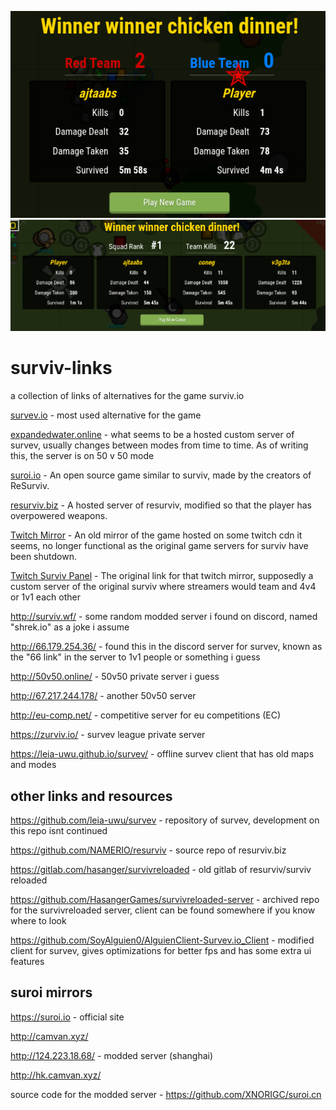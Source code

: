 ![image](img/390663091-b1f2d11f-111e-464c-b4a8-7907344b1e64.png)
![image](img/390916686-7f3086d0-cb10-44e6-a49f-137b07dab86a.png)

# surviv-links
a collection of links of alternatives for the game surviv.io

<p> <a href="https://survev.io" target="_blank">survev.io</a> - most used alternative for the game </p>

<p><a href="https://expandedwater.online" target="_blank">expandedwater.online</a> - what seems to be a hosted custom server of survev, usually changes between modes from time to time. As of writing this, the server is on 50 v 50 mode</p>

<p><a href="https://suroi.io" target="_blank">suroi.io</a> - An open source game similar to surviv, made by the creators of ReSurviv.</p>

<p><a href="https://resurviv.biz" target="_blank">resurviv.biz</a> - A hosted server of resurviv, modified so that the player has overpowered weapons.</p>

<p> <a href="https://c79geyxwmp1zpas3qxbddzrtytffta.ext-twitch.tv/c79geyxwmp1zpas3qxbddzrtytffta/1.0.2/ce940530af57d2615ac39c266fe9679d/index_twitch.html" target="_blank">Twitch Mirror</a> - An old mirror of the game hosted on some twitch cdn it seems, no longer functional as the original game servers for surviv have been shutdown.</p>

<p> <a href="https://www.twitch.tv/popout/survivio/extensions/c79geyxwmp1zpas3qxbddzrtytffta/panel" target="_blank">Twitch Surviv Panel</a> - The original link for that twitch mirror, supposedly a custom server of the original surviv where streamers would team and 4v4 or 1v1 each other</p>

http://surviv.wf/ - some random modded server i found on discord, named "shrek.io" as a joke i assume

http://66.179.254.36/ - found this in the discord server for survev, known as the "66 link" in the server to 1v1 people or something i guess

http://50v50.online/ - 50v50 private server i guess

http://67.217.244.178/ - another 50v50 server

http://eu-comp.net/ - competitive server for eu competitions (EC)

https://zurviv.io/ - survev league private server

https://leia-uwu.github.io/survev/ - offline survev client that has old maps and modes

## other links and resources

https://github.com/leia-uwu/survev - repository of survev, development on this repo isnt continued

https://github.com/NAMERIO/resurviv - source repo of resurviv.biz

https://gitlab.com/hasanger/survivreloaded - old gitlab of resurviv/surviv reloaded

https://github.com/HasangerGames/survivreloaded-server - archived repo for the survivreloaded server, client can be found somewhere if you know where to look

https://github.com/SoyAlguien0/AlguienClient-Survev.io_Client - modified client for survev, gives optimizations for better fps and has some extra ui features

## suroi mirrors

https://suroi.io - official site

http://camvan.xyz/

http://124.223.18.68/ - modded server (shanghai)

http://hk.camvan.xyz/

source code for the modded server - https://github.com/XNORIGC/suroi.cn



